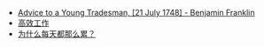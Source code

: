- [Advice to a Young Tradesman, \[21 July 1748\] - Benjamin Franklin](https://founders.archives.gov/documents/Franklin/01-03-02-0130)
- [高效工作](https://mp.weixin.qq.com/s/l8FQTnJ-78ZfdBFIFQRuSg)
- [为什么每天都那么累？](https://mp.weixin.qq.com/s/SE0njMXuuwOsMOvK1BLzBQ)